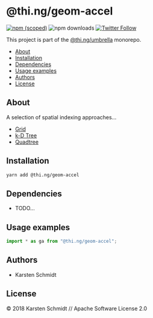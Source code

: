 # @thi.ng/geom-accel

[![npm (scoped)](https://img.shields.io/npm/v/@thi.ng/geom-accel.svg)](https://www.npmjs.com/package/@thi.ng/geom-accel)
![npm downloads](https://img.shields.io/npm/dm/@thi.ng/geom-accel.svg)
[![Twitter Follow](https://img.shields.io/twitter/follow/thing_umbrella.svg?style=flat-square&label=twitter)](https://twitter.com/thing_umbrella)

This project is part of the
[@thi.ng/umbrella](https://github.com/thi-ng/umbrella/) monorepo.

<!-- TOC depthFrom:2 depthTo:3 -->

- [About](#about)
- [Installation](#installation)
- [Dependencies](#dependencies)
- [Usage examples](#usage-examples)
- [Authors](#authors)
- [License](#license)

<!-- /TOC -->

## About

A selection of spatial indexing approaches...

- [Grid](src/grid.ts)
- [k-D Tree](src/kdtree.ts)
- [Quadtree](src/quadtree.ts)

## Installation

```bash
yarn add @thi.ng/geom-accel
```

## Dependencies

- TODO...

## Usage examples

```ts
import * as ga from "@thi.ng/geom-accel";
```

## Authors

- Karsten Schmidt

## License

&copy; 2018 Karsten Schmidt // Apache Software License 2.0
